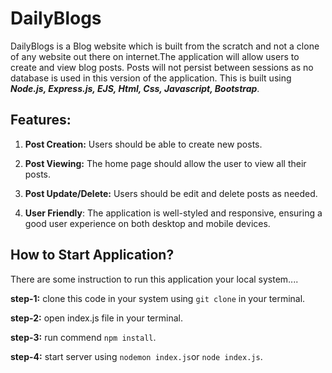 # DailyBlogs

DailyBlogs is a Blog website which is built from the scratch and not a clone of any website out there on internet.The application will allow users to create and view blog posts. Posts will not persist between sessions as no database is used in this version of the application. 
This is built using **_Node.js, Express.js, EJS, Html, Css, Javascript, Bootstrap_**.

## Features:
1. **Post Creation:** Users should be able to create new posts.

2. **Post Viewing:** The home page should allow the user to view all their posts.

3. **Post Update/Delete:** Users should be edit and delete posts as needed.

3. **User Friendly**: The application is well-styled and responsive, ensuring a good user experience on both desktop and mobile devices.

## How to Start Application?

There are some instruction to run this application your local system....

**step-1:** clone this code in your system using `git clone` in your terminal.

**step-2:** open index.js file in your terminal.

**step-3:** run commend `npm install`.

**step-4:** start server using `nodemon index.js`or `node index.js`.

